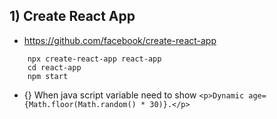 ## 1) Create React App
- https://github.com/facebook/create-react-app
```
	npx create-react-app react-app
	cd react-app
	npm start
```
-  {} When java script variable need to show
` <p>Dynamic age={Math.floor(Math.random() * 30)}.</p> `




